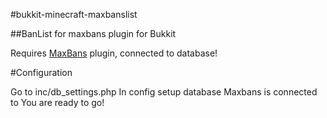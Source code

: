 #bukkit-minecraft-maxbanslist

##BanList for maxbans plugin for Bukkit

Requires [MaxBans](http://www.curse.com/bukkit-plugins/minecraft/maxbans) plugin, connected to database!

#Configuration


Go to inc/db_settings.php
In config setup database Maxbans is connected to
You are ready to go!

